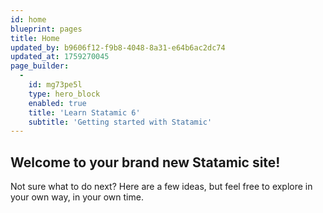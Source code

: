 ```yaml
---
id: home
blueprint: pages
title: Home
updated_by: b9606f12-f9b8-4048-8a31-e64b6ac2dc74
updated_at: 1759270045
page_builder:
  -
    id: mg73pe5l
    type: hero_block
    enabled: true
    title: 'Learn Statamic 6'
    subtitle: 'Getting started with Statamic'
---
```

## Welcome to your brand new Statamic site!

Not sure what to do next? Here are a few ideas, but feel free to explore in your own way, in your own time.